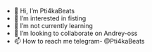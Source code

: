 - 👋 Hi, I’m Pti4kaBeats
- 👀 I’m interested in fisting
- 🌱 I’m  not currently learning 
- 💞️ I’m looking to collaborate on Andrey-oss
- 📫 How to reach me telegram- @Pti4kaBeats
